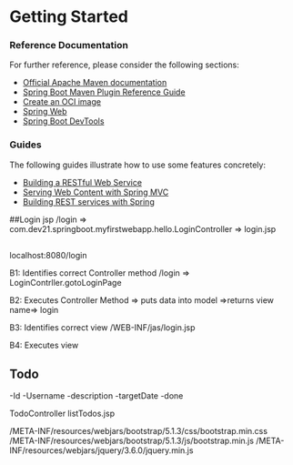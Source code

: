 # Getting Started

### Reference Documentation
For further reference, please consider the following sections:

* [Official Apache Maven documentation](https://maven.apache.org/guides/index.html)
* [Spring Boot Maven Plugin Reference Guide](https://docs.spring.io/spring-boot/docs/3.1.5/maven-plugin/reference/html/)
* [Create an OCI image](https://docs.spring.io/spring-boot/docs/3.1.5/maven-plugin/reference/html/#build-image)
* [Spring Web](https://docs.spring.io/spring-boot/docs/3.1.5/reference/htmlsingle/index.html#web)
* [Spring Boot DevTools](https://docs.spring.io/spring-boot/docs/3.1.5/reference/htmlsingle/index.html#using.devtools)

### Guides
The following guides illustrate how to use some features concretely:

* [Building a RESTful Web Service](https://spring.io/guides/gs/rest-service/)
* [Serving Web Content with Spring MVC](https://spring.io/guides/gs/serving-web-content/)
* [Building REST services with Spring](https://spring.io/guides/tutorials/rest/)

##Login jsp
/login => com.dev21.springboot.myfirstwebapp.hello.LoginController => login.jsp


##
localhost:8080/login

B1: Identifies correct Controller method
/login => LoginContrller.gotoLoginPage

B2: Executes Controller Method
=> puts data into model
=>returns view name=> login

B3: Identifies correct view 
/WEB-INF/jas/login.jsp

B4: Executes view

## Todo
-Id
-Username
-description
-targetDate
-done

TodoController
listTodos.jsp



/META-INF/resources/webjars/bootstrap/5.1.3/css/bootstrap.min.css
/META-INF/resources/webjars/bootstrap/5.1.3/js/bootstrap.min.js
/META-INF/resources/webjars/jquery/3.6.0/jquery.min.js